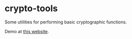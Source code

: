 # crypto-tools
Some utilities for performing basic cryptographic functions.

Demo at [this website](https://repete.io/crypto-tools/).

